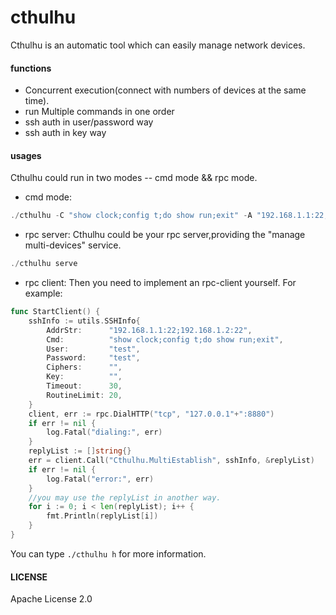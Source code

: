 # cthulhu
Cthulhu is an automatic tool which can easily manage network devices.

#### functions
- Concurrent execution(connect with numbers of devices at the same time).
- run Multiple commands in one order
- ssh auth in user/password way
- ssh auth in key way

#### usages
Cthulhu could run in two modes -- cmd mode && rpc mode.
- cmd mode:
```go
./cthulhu -C "show clock;config t;do show run;exit" -A "192.168.1.1:22;192.168.1.2:22" -U test -P test
```

- rpc server:
Cthulhu could be your rpc server,providing the "manage multi-devices" service.
```go
./cthulhu serve
```
- rpc client:
Then you need to implement an rpc-client yourself. For example:
```go
func StartClient() {
	sshInfo := utils.SSHInfo{
		AddrStr:      "192.168.1.1:22;192.168.1.2:22",
		Cmd:          "show clock;config t;do show run;exit",
		User:         "test",
		Password:     "test",
		Ciphers:      "",
		Key:          "",
		Timeout:      30,
		RoutineLimit: 20,
	}
	client, err := rpc.DialHTTP("tcp", "127.0.0.1"+":8880")
	if err != nil {
		log.Fatal("dialing:", err)
	}
	replyList := []string{}
	err = client.Call("Cthulhu.MultiEstablish", sshInfo, &replyList)
	if err != nil {
		log.Fatal("error:", err)
	}
	//you may use the replyList in another way.
	for i := 0; i < len(replyList); i++ {
		fmt.Println(replyList[i])
	}
}
```

You can type `./cthulhu h` for more information.

#### LICENSE
Apache License 2.0